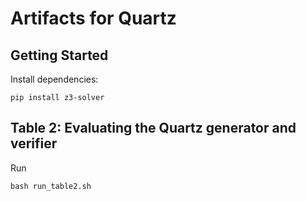 # Artifacts for Quartz

## Getting Started

Install dependencies:
```shell
pip install z3-solver
```

## Table 2: Evaluating the Quartz generator and verifier

Run
```shell
bash run_table2.sh
```
